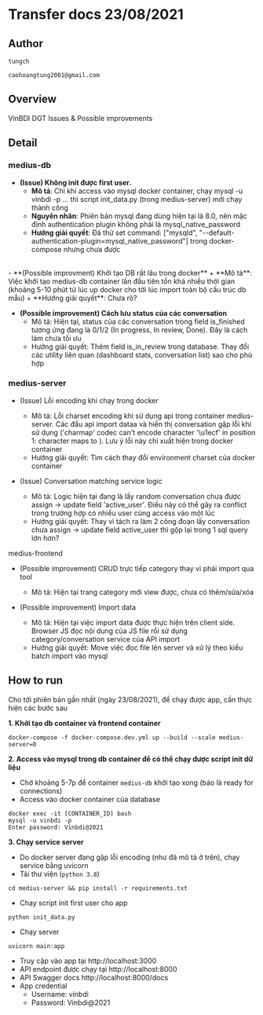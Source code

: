 # Transfer docs 23/08/2021

## Author
`tungch`

`caohoangtung2001@gmail.com`

## Overview
VinBDI DGT Issues & Possible improvements

## Detail

### medius-db
- **(Issue) Không init được first user.**
	+ **Mô tả**: Chỉ khi access vào mysql docker container, chạy mysql -u vinbdi -p ... thì script init_data.py (trong medius-server) mới chạy thành công
	+ **Nguyên nhân**: Phiên bản mysql đang dùng hiện tại là 8.0, nên mặc định authentication plugin không phải là mysql_native_password
	+ **Hướng giải quyết**: Đã thử set command: ["mysqld", "--default-authentication-plugin=mysql_native_password"] trong docker-compose nhưng chưa được
<br>
- **(Possible improvment) Khởi tạo DB rất lâu trong docker**
	+ **Mô tả**: Việc khởi tạo medius-db container lần đầu tiên tốn khá nhiều thời gian (khoảng 5-10 phút từ lúc up docker cho tới lúc import toàn bộ cấu trúc db mẫu) 
	+ **Hướng giải quyết**: Chưa rõ?


- **(Possible improvement) Cách lưu status của các conversation**
	+ Mô tả: Hiện tại, status của các conversation trong field is_finished tương ứng đang là 0/1/2 (In progress, In review, Done). Đây là cách làm chưa tối ưu 
	+ Hướng giải quyết: Thêm field is_in_review trong database. Thay đổi các utility liên quan (dashboard stats, conversation list) sao cho phù hợp
	
### medius-server
- (Issue) Lỗi encoding khi chạy trong docker
	+ Mô tả: Lỗi charset encoding khi sử dụng api trong container medius-server. Các đầu api import dataa và hiển thị conversation gặp lỗi khi sử dụng ('charmap' codec can't encode character '\u1ecf' in position 1: character maps to <undefined>). Lưu ý lỗi này chỉ xuất hiện trong docker container
	+ Hướng giải quyết: Tìm cách thay đổi environment charset của docker container
	
	 
- (Issue) Conversation matching service logic
	+ Mô tả: Logic hiện tại đang là lấy random conversation chưa được assign -> update field 'active_user'. Điều này có thể gây ra conflict trong trường hợp có nhiều user cùng access vào một lúc
	+ Hướng giải quyết: Thay vì tách ra làm 2 công đoạn lấy conversation chưa assign -> update field active_user thì gộp lại trong 1 sql query lớn hơn?

medius-frontend
- (Possible improvement) CRUD trực tiếp category thay vì phải import qua tool
	+ Mô tả: Hiện tại trang category mới view được, chưa có thêm/sửa/xóa

- (Possible improvement) Import data
	+ Mô tả: Hiện tại việc import data được thực hiện trên client side. Browser JS đọc nội dung của JS file rồi sử dụng category/conversation service của API import
	+ Hướng giải quyết: Move việc đọc file lên server vả xử lý theo kiểu batch import vào mysql
	

## How to run
Cho tới phiên bản gần nhất (ngày 23/08/2021), để chạy được app, cần thực hiện các bước sau

**1. Khởi tạo db container và frontend container**
```
docker-compose -f docker-compose.dev.yml up --build --scale medius-server=0
```

**2. Access vào mysql trong db container để có thể chạy được script init dữ liệu**
- Chờ khoảng 5-7p để container `medius-db` khởi tạo xong (báo là ready for connections)
- Access vào docker container của database
```
docker exec -it [CONTAINER_ID] bash
mysql -u vinbdi -p
Enter password: Vinbdi@2021
```

**3. Chạy service server**
- Do docker server đang gặp lỗi encoding (như đã mô tả ở trên), chạy service bằng uvicorn
- Tải thư viện  (`python 3.8`)
```
cd medius-server && pip install -r requirements.txt 
```

- Chạy script init first user cho app
```
python init_data.py
```

- Chạy server
```
uvicorn main:app
```


- Truy cập vào app tại http://localhost:3000
- API endpoint được chạy tại http://localhost:8000
- API Swagger docs http://localhost:8000/docs
- App credential
    + Username: vinbdi
    + Password: Vinbdi@2021